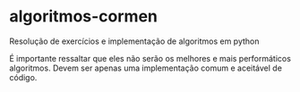 # algoritmos-cormen
Resolução de exercícios e implementação de algoritmos em python

É importante ressaltar que eles não serão os melhores e mais performáticos algoritmos. Devem ser apenas uma implementação comum e aceitável de código.

